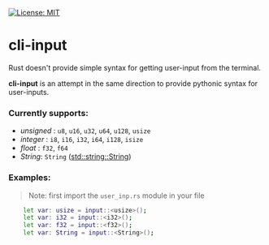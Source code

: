 [![License: MIT](https://img.shields.io/badge/License-MIT-g.svg)](https://opensource.org/licenses/MIT)
# cli-input

Rust doesn't provide simple syntax for getting user-input from the terminal.

__cli-input__ is an attempt in the same direction to provide pythonic syntax for user-inputs.

### Currently supports:
- *unsigned* : `u8`, `u16`, `u32`, `u64`, `u128`, `usize`
- *integer* : `i8`, `i16`, `i32`, `i64`, `i128`, `isize`
- *float* : `f32`, `f64`
- *String*: `String` ([std::string::String](https://doc.rust-lang.org/std/string/struct.String.html))

### Examples:
> Note: first import the `user_inp.rs` module in your file
```sh
    let var: usize = input::<usize>();
    let var: i32 = input::<i32>();
    let var: f32 = input::<f32>();
    let var: String = input::<String>();
```
